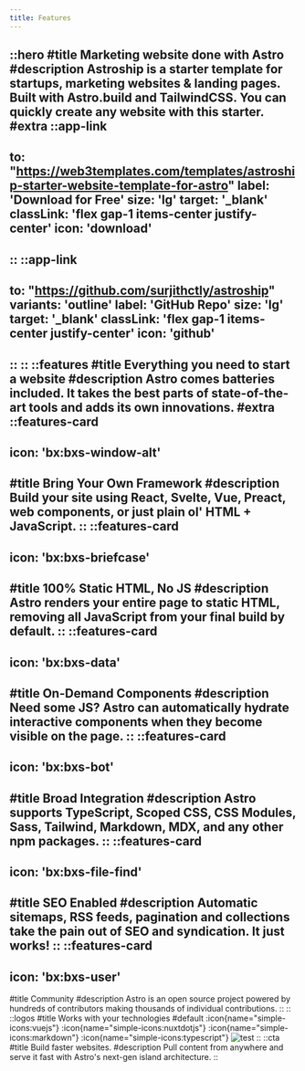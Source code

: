 ```yaml
---
title: Features
---
```


::hero
#title
Marketing website done with Astro
#description
Astroship is a starter template for startups, marketing websites & landing pages.<br /> Built with Astro.build and TailwindCSS. You can quickly create any website with this starter.
#extra
  ::app-link
  ---
  to: "https://web3templates.com/templates/astroship-starter-website-template-for-astro"
  label: 'Download for Free'
  size: 'lg'
  target: '_blank'
  classLink: 'flex gap-1 items-center justify-center'
  icon: 'download'
  ---
  ::
  ::app-link
  ---
  to: "https://github.com/surjithctly/astroship"
  variants: 'outline'
  label: 'GitHub Repo'
  size: 'lg'
  target: '_blank'
  classLink: 'flex gap-1 items-center justify-center'
  icon: 'github'
  ---
  ::
::
::features
#title
Everything you need to start a website
#description
Astro comes batteries included. It takes the best parts of state-of-the-art tools and adds its own innovations.
#extra
  ::features-card
  ---
  icon: 'bx:bxs-window-alt'
  ---
  #title
  Bring Your Own Framework
  #description
  Build your site using React, Svelte, Vue, Preact, web components, or just plain ol' HTML + JavaScript.
  ::
  ::features-card
  ---
  icon: 'bx:bxs-briefcase'
  ---
  #title
  100% Static HTML, No JS
  #description
  Astro renders your entire page to static HTML, removing all JavaScript from your final build by default.
  ::
  ::features-card
  ---
  icon: 'bx:bxs-data'
  ---
  #title
  On-Demand Components
  #description
  Need some JS? Astro can automatically hydrate interactive components when they become visible on the page.
  ::
  ::features-card
  ---
  icon: 'bx:bxs-bot'
  ---
  #title
  Broad Integration
  #description
  Astro supports TypeScript, Scoped CSS, CSS Modules, Sass, Tailwind, Markdown, MDX, and any other npm packages.
  ::
  ::features-card
  ---
  icon: 'bx:bxs-file-find'
  ---
  #title
  SEO Enabled
  #description
  Automatic sitemaps, RSS feeds, pagination and collections take the pain out of SEO and syndication. It just works!
  ::
  ::features-card
  ---
  icon: 'bx:bxs-user'
  ---
  #title
  Community
  #description
  Astro is an open source project powered by hundreds of contributors making thousands of individual contributions.
  ::
::
::logos
#title
Works with your technologies
#default
:icon{name="simple-icons:vuejs"}
:icon{name="simple-icons:nuxtdotjs"}
:icon{name="simple-icons:markdown"}
:icon{name="simple-icons:typescript"}
![test](/assets/hero.png)
::
::cta
#title
Build faster websites.
#description
Pull content from anywhere and serve it fast with Astro's next-gen island architecture.
::
